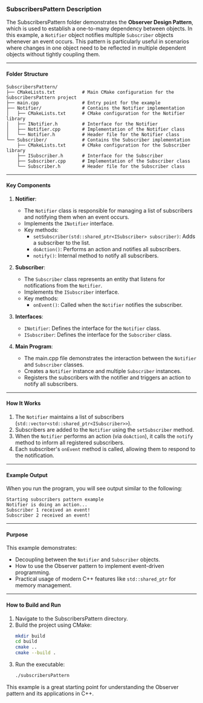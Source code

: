 ### SubscribersPattern Description

The SubscribersPattern folder demonstrates the **Observer Design Pattern**, which is used to establish a one-to-many dependency between objects. In this example, a `Notifier` object notifies multiple `Subscriber` objects whenever an event occurs. This pattern is particularly useful in scenarios where changes in one object need to be reflected in multiple dependent objects without tightly coupling them.

---

#### Folder Structure
```
SubscribersPattern/
├── CMakeLists.txt          # Main CMake configuration for the SubscribersPattern project
├── main.cpp                # Entry point for the example
├── Notifier/               # Contains the Notifier implementation
│   ├── CMakeLists.txt      # CMake configuration for the Notifier library
│   ├── INotifier.h         # Interface for the Notifier
│   ├── Notifier.cpp        # Implementation of the Notifier class
│   └── Notifier.h          # Header file for the Notifier class
└── Subscriber/             # Contains the Subscriber implementation
    ├── CMakeLists.txt      # CMake configuration for the Subscriber library
    ├── ISubscriber.h       # Interface for the Subscriber
    ├── Subscriber.cpp      # Implementation of the Subscriber class
    └── Subscriber.h        # Header file for the Subscriber class
```

---

#### Key Components

1. **Notifier**:
   - The `Notifier` class is responsible for managing a list of subscribers and notifying them when an event occurs.
   - Implements the `INotifier` interface.
   - Key methods:
     - `setSubscriber(std::shared_ptr<ISubscriber> subscriber)`: Adds a subscriber to the list.
     - `doAction()`: Performs an action and notifies all subscribers.
     - `notify()`: Internal method to notify all subscribers.

2. **Subscriber**:
   - The `Subscriber` class represents an entity that listens for notifications from the `Notifier`.
   - Implements the `ISubscriber` interface.
   - Key methods:
     - `onEvent()`: Called when the `Notifier` notifies the subscriber.

3. **Interfaces**:
   - `INotifier`: Defines the interface for the `Notifier` class.
   - `ISubscriber`: Defines the interface for the `Subscriber` class.

4. **Main Program**:
   - The main.cpp file demonstrates the interaction between the `Notifier` and `Subscriber` classes.
   - Creates a `Notifier` instance and multiple `Subscriber` instances.
   - Registers the subscribers with the notifier and triggers an action to notify all subscribers.

---

#### How It Works
1. The `Notifier` maintains a list of subscribers (`std::vector<std::shared_ptr<ISubscriber>>`).
2. Subscribers are added to the `Notifier` using the `setSubscriber` method.
3. When the `Notifier` performs an action (via `doAction`), it calls the `notify` method to inform all registered subscribers.
4. Each subscriber's `onEvent` method is called, allowing them to respond to the notification.

---

#### Example Output
When you run the program, you will see output similar to the following:
```
Starting subscribers pattern example
Notifier is doing an action...
Subscriber 1 received an event!
Subscriber 2 received an event!
```

---

#### Purpose
This example demonstrates:
- Decoupling between the `Notifier` and `Subscriber` objects.
- How to use the Observer pattern to implement event-driven programming.
- Practical usage of modern C++ features like `std::shared_ptr` for memory management.

---

#### How to Build and Run
1. Navigate to the SubscribersPattern directory.
2. Build the project using CMake:
   ```bash
   mkdir build
   cd build
   cmake ..
   cmake --build .
   ```
3. Run the executable:
   ```bash
   ./subscribersPattern
   ```

This example is a great starting point for understanding the Observer pattern and its applications in C++.
